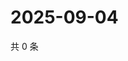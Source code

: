 # 2025-09-04

共 0 条

<!-- BEGIN ZHIHUVIDEO -->
<!-- 最后更新时间 Thu Sep 04 2025 15:10:46 GMT+0800 (China Standard Time) -->

<!-- END ZHIHUVIDEO -->
